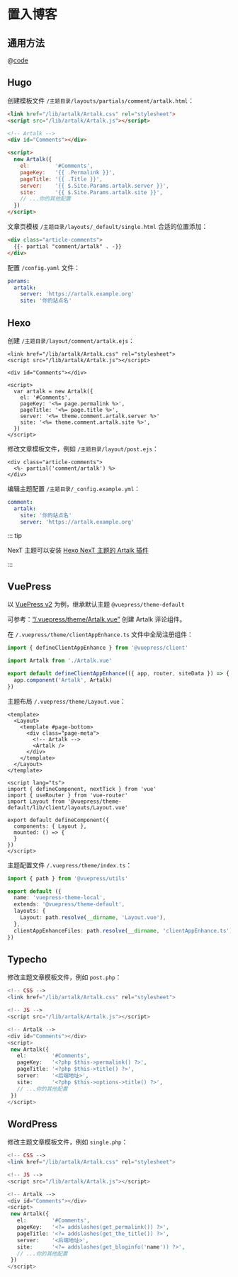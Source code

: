 # 置入博客

## 通用方法

@[code](../../code/quick-start/cdn.html)

## Hugo

创建模板文件 `/主题目录/layouts/partials/comment/artalk.html`：

```html
<link href="/lib/artalk/Artalk.css" rel="stylesheet">
<script src="/lib/artalk/Artalk.js"></script>

<!-- Artalk -->
<div id="Comments"></div>

<script>
  new Artalk({
    el:        '#Comments',
    pageKey:   '{{ .Permalink }}',
    pageTitle: '{{ .Title }}',
    server:    '{{ $.Site.Params.artalk.server }}',
    site:      '{{ $.Site.Params.artalk.site }}',
    // ...你的其他配置
  })
</script>
```

文章页模板 `/主题目录/layouts/_default/single.html` 合适的位置添加：

```html
<div class="article-comments">
  {{- partial "comment/artalk" . -}}
</div>
```

配置 `/config.yaml` 文件：

```yaml
params:
  artalk:
    server: 'https://artalk.example.org'
    site: '你的站点名'
```

## Hexo

创建 `/主题目录/layout/comment/artalk.ejs`：

```ejs
<link href="/lib/artalk/Artalk.css" rel="stylesheet">
<script src="/lib/artalk/Artalk.js"></script>

<div id="Comments"></div>

<script>
  var artalk = new Artalk({
    el: '#Comments',
    pageKey: '<%= page.permalink %>',
    pageTitle: '<%= page.title %>',
    server: '<%= theme.comment.artalk.server %>'
    site: '<%= theme.comment.artalk.site %>',
  })
</script>
```

修改文章模板文件，例如 `/主题目录/layout/post.ejs`：

```ejs
<div class="article-comments">
  <%- partial('comment/artalk') %>
</div>
```

编辑主题配置 `/主题目录/_config.example.yml`：

```yaml
comment:
  artalk:
    site: '你的站点名'
    server: 'https://artalk.example.org'
```

::: tip

NexT 主题可以安装 [Hexo NexT 主题的 Artalk 插件](https://github.com/leirock/hexo-next-artalk)

:::


## VuePress

以 [VuePress v2](https://github.com/vuepress/vuepress-next) 为例，继承默认主题 `@vuepress/theme-default`

可参考：[“/.vuepress/theme/Artalk.vue”](https://github.com/ArtalkJS/Docs/blob/master/docs/.vuepress/theme/Artalk.vue) 创建 Artalk 评论组件。

在 `/.vuepress/theme/clientAppEnhance.ts` 文件中全局注册组件：

```ts
import { defineClientAppEnhance } from '@vuepress/client'

import Artalk from './Artalk.vue'

export default defineClientAppEnhance(({ app, router, siteData }) => {
  app.component('Artalk', Artalk)
})
```

主题布局 `/.vuepress/theme/Layout.vue`：

```vue
<template>
  <Layout>
    <template #page-bottom>
      <div class="page-meta">
        <!-- Artalk -->
        <Artalk />
      </div>
    </template>
  </Layout>
</template>

<script lang="ts">
import { defineComponent, nextTick } from 'vue'
import { useRouter } from 'vue-router'
import Layout from '@vuepress/theme-default/lib/client/layouts/Layout.vue'

export default defineComponent({
  components: { Layout },
  mounted: () => {
  }
})
</script>
```

主题配置文件 `/.vuepress/theme/index.ts`：

```ts
import { path } from '@vuepress/utils'

export default ({
  name: 'vuepress-theme-local',
  extends: '@vuepress/theme-default',
  layouts: {
    Layout: path.resolve(__dirname, 'Layout.vue'),
  },
  clientAppEnhanceFiles: path.resolve(__dirname, 'clientAppEnhance.ts'),
})
```

## Typecho

修改主题文章模板文件，例如 `post.php`：

```php
<!-- CSS -->
<link href="/lib/artalk/Artalk.css" rel="stylesheet">

<!-- JS -->
<script src="/lib/artalk/Artalk.js"></script>

<!-- Artalk -->
<div id="Comments"></div>
<script>
 new Artalk({
   el:        '#Comments',
   pageKey:   '<?php $this->permalink() ?>',
   pageTitle: '<?php $this->title() ?>',
   server:    '<后端地址>',
   site:      '<?php $this->options->title() ?>',
   // ...你的其他配置
 })
</script>
```

## WordPress

修改主题文章模板文件，例如 `single.php`：

```php
<!-- CSS -->
<link href="/lib/artalk/Artalk.css" rel="stylesheet">

<!-- JS -->
<script src="/lib/artalk/Artalk.js"></script>

<!-- Artalk -->
<div id="Comments"></div>
<script>
 new Artalk({
   el:        '#Comments',
   pageKey:   '<?= addslashes(get_permalink()) ?>',
   pageTitle: '<?= addslashes(get_the_title()) ?>',
   server:    '<后端地址>',
   site:      '<?= addslashes(get_bloginfo('name')) ?>',
   // ...你的其他配置
 })
</script>
```
